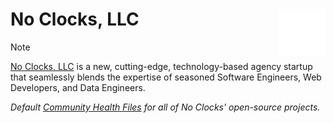 # No Clocks, LLC <img src="assets/img/logo/main-logo-white-transparent.png" width="15%" align="right">

> [!NOTE]
> [No Clocks, LLC](https://noclocks.dev) is a new, cutting-edge, technology-based agency startup that seamlessly blends the expertise of seasoned Software Engineers, Web Developers, and Data Engineers.

*Default [Community Health Files](https://help.github.com/en/github/building-a-strong-community/creating-a-default-community-health-file) for all of No Clocks' open-source projects.*

